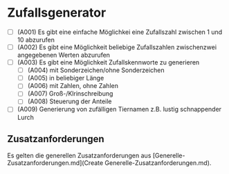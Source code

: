 # Zufallsgenerator

- [ ] (A001) Es gibt eine einfache Möglichkei eine Zufallszahl zwischen 1 und 10 abzurufen
- [ ] (A002) Es gibt eine Möglichkeit beliebige Zufallszahlen zwischenzwei angegebenen Werten abzurufen
- [ ] (A003) Es gibt eine Möglichkeit Zufallskennworte zu generieren
  - [ ] (A004) mit Sonderzeichen/ohne Sonderzeichen
  - [ ] (A005) in beliebiger Länge
  - [ ] (A006) mit Zahlen, ohne Zahlen
  - [ ] (A007) Groß-/Klrinschreibung
  - [ ] (A008) Steuerung der Anteile
- [ ] (A009) Generierung von zufälligen Tiernamen z.B. lustig schnappender Lurch

## Zusatzanforderungen

Es gelten die generellen Zusatzanforderungen aus [Generelle-Zusatzanforderungen.md](Create Generelle-Zusatzanforderungen.md).
